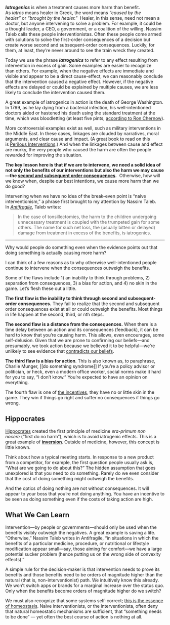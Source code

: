 **_Iatrogenics_** is when a treatment causes more harm than benefit. As _iatros_ means healer in Greek, the word means _“caused by the healer”_ or _“brought by the healer.”_  Healer, in this sense, need not mean a doctor, but anyone intervening to solve a problem. For example, it could be a thought leader, a CEO, a government, or a coalition of the willing. Nassim Taleb calls these people interventionistas. Often these people come armed with solutions to solve the first-order consequences of a decision but create worse second and subsequent-order consequences. Luckily, for them, at least, they’re never around to see the train wreck they created.

Today we use the phrase _**iatrogenics**_ to refer to any effect resulting from intervention in excess of gain. Some examples are easier to recognize than others. For example, when the negative effects are immediate and visible and appear to be a direct cause-effect, we can reasonably conclude that the intervention caused a negative effect. However, if the negative effects are delayed or could be explained by multiple causes, we are less likely to conclude the intervention caused them.

A great example of iatrogenics in action is the death of George Washington. In 1799, as he lay dying from a bacterial infection, his well-intentioned doctors aided or hastened his death using the standard treatment at the time, which was bloodletting (at least five pints, [according to Ron Chernow](http://amzn.to/2lzonXT)).

More controversial examples exist as well, such as military interventions in the Middle East. In these cases, linkages are clouded by narratives, moral arguments, and clear cause and impact. (A great book to read on this is [Perilous Interventions](https://www.amazon.com/gp/product/9351777596/ref=as_li_qf_sp_asin_il_tl?ie=UTF8&tag=noisefreeinve-20&camp=1789&creative=9325&linkCode=as2&creativeASIN=9351777596&linkId=bfa2eb791b6e8a682152d0ffc06ddf54).) And when the linkages between cause and effect are murky, the very people who caused the harm are often the people rewarded for improving the situation.

**The key lesson here is that if we are to intervene, we need a solid idea of not only the benefits of our interventions but also the harm we may cause—the [second and subsequent order consequences](https://fs.blog/second-order-thinking/).**  Otherwise, how will we know when, despite our best intentions, we cause more harm than we do good?

Intervening when we have no idea of the break-even point is “naive interventionism,” a phrase first brought to my attention by Nassim Taleb. In [_Antifragile_](https://amzn.to/3OCiANc), Taleb writes:

> In the case of tonsillectomies, the harm to the children undergoing unnecessary treatment is coupled with the trumpeted gain for some others. The name for such net loss, the (usually bitten or delayed) damage from treatment in excess of the benefits, is iatrogenics.

***

Why would people do something even when the evidence points out that doing something is actually causing more harm?

I can think of a few reasons as to why otherwise well-intentioned people continue to intervene when the consequences outweigh the benefits.

Some of the flaws include 1) an inability to think through problems, 2) separation from consequences, 3) a bias for action, and 4) no skin in the game. Let’s flesh these out a little.

**The first flaw is the inability to think through second and subsequent-order consequences.** They fail to realize that the second and subsequent order consequences exist at all or could outweigh the benefits. Most things in life happen at the second, third, or nth steps.

**The second flaw is a distance from the consequences.** When there is a time delay between an action and its consequences (feedback), it can be hard to know that you’re causing harm. This allows, even encourages, some self-delusion. Given that we are prone to confirming our beliefs—and presumably, we took action because we believed it to be helpful—we’re unlikely to see evidence that [contradicts our beliefs](https://fs.blog/confirmation-bias/).

**The third flaw is a bias for action**. This is also known as, to paraphrase, Charlie Munger, [[do something syndrome]] If you’re a policy advisor or politician, or heck, even a modern office worker, social norms make it hard for you to say, “I don’t know.” You’re expected to have an opinion on everything.

The fourth flaw is one of [the incentives](https://fs.blog/incentives-gone-wrong/), they have no or little skin in the game. They win if things go right and suffer no consequences if things go wrong.

## Hippocrates

[Hippocrates](https://en.wikipedia.org/wiki/Hippocrates) created the first principle of medicine _era-primum non nocere_ (“first do no harm”), which is to avoid iatrogenic effects. This is a great example of **[inversion](https://fs.blog/inversion/)**. Outside of medicine, however, this concept is little known.

Think about how a typical meeting starts. In response to a new product from a competitor, for example, the first question people usually ask is, “What are we going to do about this?” The hidden assumption that goes unexplored is that you need to do something. Rarely do we even consider that the cost of doing something might outweigh the benefits. 

And the optics of doing nothing are not without consequences. It will appear to your boss that you’re not doing anything. You have an incentive to be seen as doing something even if the costs of taking action are high.

## What We Can Learn

Intervention—by people or governments—should only be used when the benefits visibly outweigh the negatives. A great example is saving a life. “Otherwise,” Nassim Taleb writes in Antifragile, “in situations in which the benefits of a particular medicine, procedure, or nutritional or lifestyle modification appear small—say, those aiming for comfort—we have a large potential sucker problem (hence putting us on the wrong side of convexity effects).”

A simple rule for the decision-maker is that intervention needs to prove its benefits and those benefits need to be orders of magnitude higher than the natural (that is, non-interventionist) path. We intuitively know this already. We won’t switch apps or brands for a marginal increase over the status quo. Only when the benefits become orders of magnitude higher do we switch?

We must also recognize that some systems self-correct; [this is the essence of homeostasis](https://fs.blog/why-do-we-backslide-on-our-goals/). Naive interventionists, or the interventionista, often deny that natural homeostatic mechanisms are sufficient, that “something needs to be done” — yet often the best course of action is nothing at all.